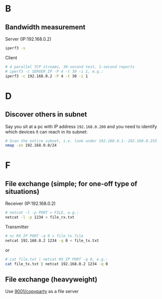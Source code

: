 # B

## Bandwidth measurement

Server (IP:192.168.0.2)

```bash
iperf3 -s
```

Client

```bash
# 4 parallel TCP streams, 30-second test, 1‑second reports
# iperf3 -c SERVER_IP -P 4 -t 30 -i 1, e.g.:
iperf3 -c 192.168.0.2 -P 4 -t 30 -i 1
```

# D

## Discover others in subnet

Say you sit at a pc with IP address `192.168.0.200` and you need to identify which devices it can reach in its subnet:

```bash
# Scan the entire subnet, i.e. look under 192.168.0.1--192.168.0.255
nmap -sn 192.168.0.0/24
```

# F

## File exchange (simple; for one-off type of situations)

Receiver (IP:192.168.0.2)

```bash
# netcat -l -p PORT > FILE, e.g.:
netcat -l -p 1234 > file_rx.txt
```

Transmitter

```bash
# nc RX_IP PORT -q 0 < file_tx.file
netcat 192.168.0.2 1234 -q 0 < file_tx.txt
```

or

```bash
# cat file.txt | netcat RX_IP PORT -q 0, e.g.:
cat file_tx.txt | netcat 192.168.0.2 1234 -q 0
```

## File exchange (heavyweight)

Use [9001/copyparty](https://github.com/9001/copyparty?tab=readme-ov-file#quickstart) as a file server
